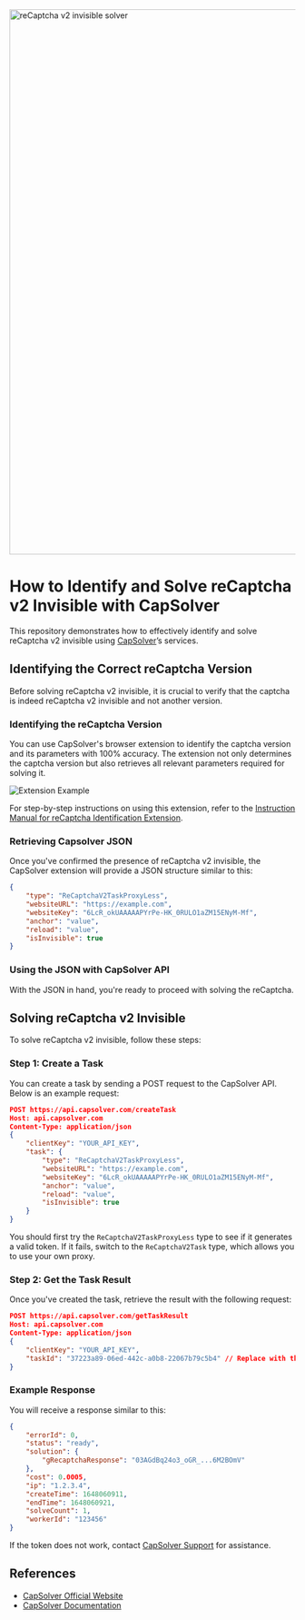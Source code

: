 <img width="960" alt="reCaptcha v2 invisible solver" src="https://github.com/user-attachments/assets/7bcddc7e-1079-47b4-b8b4-bc60df3be349">

# How to Identify and Solve reCaptcha v2 Invisible with CapSolver

This repository demonstrates how to effectively identify and solve reCaptcha v2 invisible using [CapSolver](https://www.capsolver.com/?utm_source=github&utm_medium=repo&utm_campaign=recaptchainvisible)’s services.

## Identifying the Correct reCaptcha Version

Before solving reCaptcha v2 invisible, it is crucial to verify that the captcha is indeed reCaptcha v2 invisible and not another version.

### Identifying the reCaptcha Version

You can use CapSolver's browser extension to identify the captcha version and its parameters with 100% accuracy. The extension not only determines the captcha version but also retrieves all relevant parameters required for solving it.

![Extension Example](https://assets.capsolver.com/prod/images/post/2023-11-06/ddf61de6-a736-421a-b186-482b3940afc7.png)

For step-by-step instructions on using this extension, refer to the [Instruction Manual for reCaptcha Identification Extension](https://www.capsolver.com/blog/Extension/identify-any-captcha-and-parameters).

### Retrieving Capsolver JSON

Once you've confirmed the presence of reCaptcha v2 invisible, the CapSolver extension will provide a JSON structure similar to this:

```json
{
    "type": "ReCaptchaV2TaskProxyLess",
    "websiteURL": "https://example.com",
    "websiteKey": "6LcR_okUAAAAAPYrPe-HK_0RULO1aZM15ENyM-Mf",
    "anchor": "value",
    "reload": "value",
    "isInvisible": true
}
```

### Using the JSON with CapSolver API

With the JSON in hand, you're ready to proceed with solving the reCaptcha.

## Solving reCaptcha v2 Invisible

To solve reCaptcha v2 invisible, follow these steps:

### Step 1: Create a Task

You can create a task by sending a POST request to the CapSolver API. Below is an example request:

```json
POST https://api.capsolver.com/createTask
Host: api.capsolver.com
Content-Type: application/json
{
    "clientKey": "YOUR_API_KEY",
    "task": {
        "type": "ReCaptchaV2TaskProxyLess",
        "websiteURL": "https://example.com",
        "websiteKey": "6LcR_okUAAAAAPYrPe-HK_0RULO1aZM15ENyM-Mf",
        "anchor": "value",
        "reload": "value",
        "isInvisible": true
    }
}
```

You should first try the `ReCaptchaV2TaskProxyLess` type to see if it generates a valid token. If it fails, switch to the `ReCaptchaV2Task` type, which allows you to use your own proxy.

### Step 2: Get the Task Result

Once you've created the task, retrieve the result with the following request:

```json
POST https://api.capsolver.com/getTaskResult
Host: api.capsolver.com
Content-Type: application/json
{
    "clientKey": "YOUR_API_KEY",
    "taskId": "37223a89-06ed-442c-a0b8-22067b79c5b4" // Replace with the taskId from createTask response
}
```

### Example Response

You will receive a response similar to this:

```json
{
    "errorId": 0,
    "status": "ready",
    "solution": {
        "gRecaptchaResponse": "03AGdBq24o3_oGR_...6M2BOmV"
    },
    "cost": 0.0005,
    "ip": "1.2.3.4",
    "createTime": 1648060911,
    "endTime": 1648060921,
    "solveCount": 1,
    "workerId": "123456"
}
```

If the token does not work, contact [CapSolver Support](https://www.capsolver.com/?utm_source=github&utm_medium=repo&utm_campaign=recaptchainvisible) for assistance.

## References

- [CapSolver Official Website](https://www.capsolver.com/?utm_source=github&utm_medium=repo&utm_campaign=recaptchainvisible)
- [CapSolver Documentation](https://docs.capsolver.com/en/guide/getting-started/?utm_source=github&utm_medium=repo&utm_campaign=recaptchainvisible)

